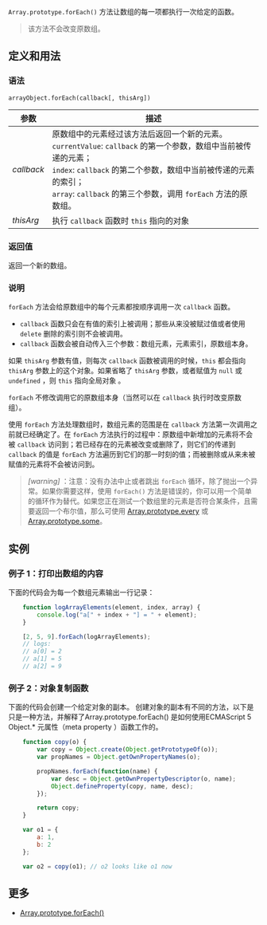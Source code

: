 `Array.prototype.forEach()` 方法让数组的每一项都执行一次给定的函数。

> 该方法不会改变原数组。

## 定义和用法

### 语法

`arrayObject.forEach(callback[, thisArg])`

| 参数 | 描述 |
| --- | --- |
| _callback_ | 原数组中的元素经过该方法后返回一个新的元素。<br>`currentValue`: `callback` 的第一个参数，数组中当前被传递的元素； <br>`index`: `callback` 的第二个参数，数组中当前被传递的元素的索引； <br>`array`: `callback` 的第三个参数，调用 `forEach` 方法的原数组。|
| _thisArg_ | 执行 `callback` 函数时 `this` 指向的对象 |

### 返回值

返回一个新的数组。

### 说明

`forEach` 方法会给原数组中的每个元素都按顺序调用一次 `callback` 函数。

*   `callback` 函数只会在有值的索引上被调用；那些从来没被赋过值或者使用 `delete` 删除的索引则不会被调用。
*   `callback` 函数会被自动传入三个参数：数组元素，元素索引，原数组本身。

如果 `thisArg` 参数有值，则每次 `callback` 函数被调用的时候，`this` 都会指向 `thisArg` 参数上的这个对象。如果省略了 `thisArg` 参数，或者赋值为 `null` 或 `undefined` ，则 `this` 指向全局对象 。

`forEach` 不修改调用它的原数组本身（当然可以在 `callback` 执行时改变原数组）。

使用 `forEach` 方法处理数组时，数组元素的范围是在 `callback` 方法第一次调用之前就已经确定了。在 `forEach` 方法执行的过程中：原数组中新增加的元素将不会被 `callback` 访问到；若已经存在的元素被改变或删除了，则它们的传递到 `callback` 的值是 `forEach` 方法遍历到它们的那一时刻的值；而被删除或从来未被赋值的元素将不会被访问到。

> *[warning]* ：注意：没有办法中止或者跳出 `forEach` 循环，除了抛出一个异常。如果你需要这样，使用 `forEach()` 方法是错误的，你可以用一个简单的循环作为替代。如果您正在测试一个数组里的元素是否符合某条件，且需要返回一个布尔值，那么可使用 [Array.prototype.every](array-every.html) 或 [Array.prototype.some](array-every.html)。

## 实例

### 例子 1：打印出数组的内容

下面的代码会为每一个数组元素输出一行记录：

```javascript
    function logArrayElements(element, index, array) {
        console.log("a[" + index + "] = " + element);
    }

    [2, 5, 9].forEach(logArrayElements);
    // logs:
    // a[0] = 2
    // a[1] = 5
    // a[2] = 9
```

### 例子 2：对象复制函数

下面的代码会创建一个给定对象的副本。 创建对象的副本有不同的方法，以下是只是一种方法，并解释了Array.prototype.forEach() 是如何使用ECMAScript 5 Object.* 元属性（meta property ）函数工作的。

```javascript
    function copy(o) {
        var copy = Object.create(Object.getPrototypeOf(o));
        var propNames = Object.getOwnPropertyNames(o);

        propNames.forEach(function(name) {
            var desc = Object.getOwnPropertyDescriptor(o, name);
            Object.defineProperty(copy, name, desc);
        });

        return copy;
    }

    var o1 = {
        a: 1,
        b: 2
    };

    var o2 = copy(o1); // o2 looks like o1 now
```

## 更多

*   [Array.prototype.forEach()](https://developer.mozilla.org/zh-CN/docs/Web/JavaScript/Reference/Global_Objects/Array/forEach)
